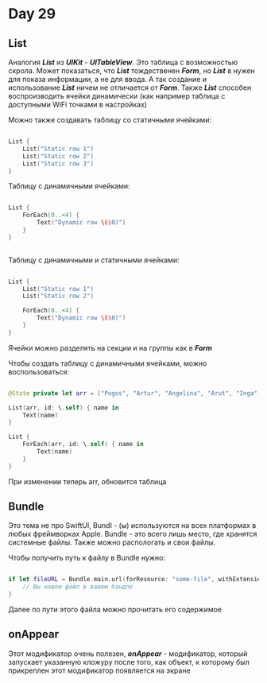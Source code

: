 # Day 29

## List

Аналогия ***List*** из ***UIKit*** - ***UITableView***. Это таблица с возможностью скрола. Может показаться, что ***List*** тождественен ***Form***, но ***List*** в нужен для показа информации, а не для ввода.  А так создание и использование ***List*** ничем не отличается от ***Form***. Также ***List*** способен воспроизводить ячейки динамически (как например таблица с доступными WiFi точками в настройках)

Можно также создавать таблицу со статичными ячейками:

```swift

List { 
	List("Static row 1")
	List("Static row 2")
	List("Static row 3")
}

```

Таблицу с динамичными ячейками:

```swift

List { 
	ForEach(0..<4) { 
		Text("Dynamic row \($0)")
	}
}
 
```

Таблицу с динамичными и статичными ячейками: 

```swift

List { 
	List("Static row 1")
	List("Static row 2")

	ForEach(0..<4) { 
		Text("Dynamic row \($0)")
	}
}

```

Ячейки можно разделять на секции и на группы как в ***Form***

Чтобы создать таблицу с динамичными ячейками, можно воспользоваться: 

```swift

@State private let arr = ["Pogos", "Artur", "Angelina", "Arut", "Inga"]

List(arr, id: \.self) { name in 
	Text(name)
}

List { 
	ForEach(arr, id: \.self) { name in 
		Text(name)
	}
}

```
При изменении теперь arr, обновится таблица

## Bundle 

Это тема не про SwiftUI, Bundl - (ы) используются на всех платформах в любых фреймворках Apple. Bundle - это всего лишь место, где хранятся системные файлы. Также можно распологать и свои файлы.

Чтобы получить путь к файлу в Bundle нужно: 

```swift

if let fileURL = Bundle.main.url(forResource: "some-file", withExtension: "txt") {
	// Вы нашли файл в вашем бандле
}

```

Далее по пути этого файла можно прочитать его содержимое

## onAppear

Этот модификатор очень полезен, ***onAppear*** - модификатор, который запускает указанную кложуру после того, как объект, к которому был прикреплен этот модификатор появляется на экране
